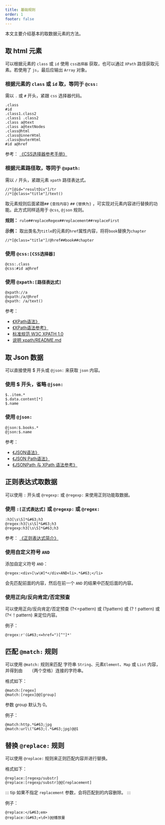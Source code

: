 ```yaml
---
title: 基础规则
order: 1
footer: false
---
```


本文主要介绍基本的取数据元素的方法。

<!-- more -->

##  取 html 元素

可以根据元素的 `class` 或 `id` 使用 `css选择器` 获取，也可以通过 `XPath` 路径获取元素。若使用了 `js`，最后应输出 `Array` 对象。

### 根据元素的 `class` 或 `id` 取，等同于 `@css:`

需以 `.` 或 `#` 开头，紧跟 `css` 选择器代码。

```
.class
#id
.class1.class2
.class1 .class2
.class a@text
.class a@textNodes
.class@html
.class@innerHtml
.class@outerHtml
#id a@href
```

参考： [《CSS选择器参考手册》](../reference/css.md)

### 根据元素路径取，等同于 `@xpath:`

需以 `/` 开头，紧跟元素 `xpath` 路径表达式。
```
//*[@id="resultDiv"]/tr
//*[@class="title"]/text()
```

取元素规则后面紧跟`##` `{查找内容}` `##` `{替换为}` ，可实现对元素内容进行替换的功能。此方式同样适用于 `@css`, `@json` 规则。

**规则：**
`rule##replaceRegex##replacement##replaceFirst`

**示例：** 取出类名为`title`的元素的`href`属性内容，将将`book`替换为`chapter`
```
//*[@class="title"]/@href##book##chapter
```


### 使用 `@css:[CSS选择器]`

```
@css:.class
@css:#id a@href
```

### 使用 `@xpath:[路径表达式]`

```
@xpath://a
@xpath:/a/@href
@xpath: /a/text()
```

参考：

- [《XPath语法》](https://www.w3school.com.cn/xpath/xpath_syntax.asp)
- [《XPath语法参考》](../reference/xpath.md)
- [标准规范 W3C XPATH 1.0](https://www.w3.org/TR/1999/REC-xpath-19991116/)
- [说明 xpath/README.md](https://github.com/codingfd/xpath/blob/master/README.md)

## 取 Json 数据

可以直接使用 $ 开头或 `@json:` 来获取 `json` 内容。

### 使用 $ 开头，省略 `@json:`

```
$..item.*
$.data.content[*]
$.name
```

### 使用 `@json:`

```
@json:$.books.*
@json:$.name
```

参考：

- [《JSON语法》](https://www.runoob.com/json/json-syntax.html)
- [《JSON Path语法》](https://www.apifox.cn/help/reference/json-path/)
- [《JSONPath 与 XPath 语法参考》](https://goessner.net/articles/JsonPath/)

## 正则表达式取数据

可以使用 `:` 开头或 `@regexp:` 或 `@regexp:` 来使用正则功能取数据。

### 使用 `:[正式表达式]` 或 `@regexp:` 或 `@regex:`

```
:h3[\s\S]*&#63;h3
@regex:h3[\s\S]*&#63;h3
@regexp:h3[\s\S]*&#63;h3
```

参考： [《正则表达式简介》](../reference/regex.md)

### 使用自定义符号 `AND`

添加自定义符号 `AND`：
```
@regex:<div>[\w\W]*</div>AND<li>.*&#63;</li>
```

会先匹配前面的内容，然后在前一个 `AND` 的结果中匹配后面的内容。

### 使用正向/反向肯定/否定预查

可以使用正向/反向肯定/否定预查 (&#63;<=pattern) 或 (&#63;pattern)  或  (&#63;！pattern) 或  (&#63;<！pattern) 来定位内容。

例子：
```
@regex:r'(&#63;<=href=")[^"]*'
```

## 匹配 `@match:` 规则

可以使用 `@match:` 规则来匹配 字符串 `String`、元素`Element`、`Map` 或 `List` 内容，并得到由 `  ` （两个空格）连接的字符串。

格式如下：

```
@match:[regex]
@match:[regex]@@[group]
```

参数 group 默认为 0。

例子：

```
@match:http.*&#63;jpg
@match:url\("&#63;(.*&#63;jpg)@@1
```

## 替换 `@replace:` 规则

可以使用 `@replace:` 规则来正则匹配内容并进行替换。

格式如下：

```
@replace:[regexp/substr]
@replace:[regexp/substr]@@[replacement]
```

::: tip
如果不指定  `replacement` 参数，会将匹配到的内容删除。
:::

例子：
```
@replace:</&#63;em>
@replace:(&#63;=\d+)@@播放量
```